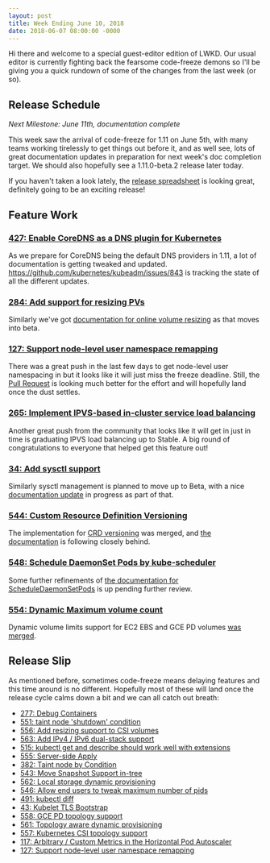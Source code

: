 ```yaml
---
layout: post
title: Week Ending June 10, 2018
date: 2018-06-07 08:00:00 -0000
---
```


Hi there and welcome to a special guest-editor edition of LWKD. Our usual
editor is currently fighting back the fearsome code-freeze demons so I'll be
giving you a quick rundown of some of the changes from the last week (or so).

## Release Schedule

*Next Milestone: June 11th, documentation complete*

This week saw the arrival of code-freeze for 1.11 on June 5th, with many teams
working tirelessly to get things out before it, and as well see, lots of great
documentation updates in preparation for next week's doc completion target. We
should also hopefully see a 1.11.0-beta.2 release later today.

If you haven't taken a look lately, the [release spreadsheet](https://docs.google.com/spreadsheets/d/16N9KSlxWwxUA2gV6jvuW9N8tPRHzNhu1-RYY4Y0RZLs/edit#gid=0)
is looking great, definitely going to be an exciting release!

## Feature Work

### [427: Enable CoreDNS as a DNS plugin for Kubernetes](https://github.com/kubernetes/features/issues/427)

As we prepare for CoreDNS being the default DNS providers in 1.11, a lot of
documentation is getting tweaked and updated. https://github.com/kubernetes/kubeadm/issues/843
is tracking the state of all the different updates.

### [284: Add support for resizing PVs](https://github.com/kubernetes/features/issues/284)

Similarly we've got [documentation for online volume resizing](https://github.com/kubernetes/website/pull/8896)
as that moves into beta.

### [127: Support node-level user namespace remapping](https://github.com/kubernetes/features/issues/127)

There was a great push in the last few days to get node-level user namespacing
in but it looks like it will just miss the freeze deadline. Still, the [Pull Request](https://github.com/kubernetes/kubernetes/pull/64005)
is looking much better for the effort and will hopefully land once the dust settles.

### [265: Implement IPVS-based in-cluster service load balancing](https://github.com/kubernetes/features/issues/265)

Another great push from the community that looks like it will get in just in time
is graduating IPVS load balancing up to Stable. A big round of congratulations to
everyone that helped get this feature out!

### [34: Add sysctl support](https://github.com/kubernetes/features/issues/34)

Similarly sysctl management is planned to move up to Beta, with a nice [documentation update](https://github.com/kubernetes/website/pull/8804)
in progress as part of that.

### [544: Custom Resource Definition Versioning](https://github.com/kubernetes/features/issues/544)

The implementation for [CRD versioning](https://github.com/kubernetes/kubernetes/pull/63830)
was merged, and [the documentation](https://github.com/kubernetes/website/pull/8834)
is following closely behind.

### [548: Schedule DaemonSet Pods by kube-scheduler](https://github.com/kubernetes/features/issues/548)

Some further refinements of [the documentation for ScheduleDaemonSetPods](https://github.com/kubernetes/website/pull/8842)
is up pending further review.

### [554: Dynamic Maximum volume count](https://github.com/kubernetes/features/issues/554)

Dynamic volume limits support for EC2 EBS and GCE PD volumes [was merged](https://github.com/kubernetes/kubernetes/pull/64154).

## Release Slip

As mentioned before, sometimes code-freeze means delaying features and this
time around is no different. Hopefully most of these will land once the release
cycle calms down a bit and we can all catch out breath:

* [277: Debug Containers](https://github.com/kubernetes/features/issues/277)
* [551: taint node 'shutdown' condition](https://github.com/kubernetes/features/issues/551)
* [556: Add resizing support to CSI volumes](https://github.com/kubernetes/features/issues/556)
* [563: Add IPv4 / IPv6 dual-stack support](https://github.com/kubernetes/features/issues/563)
* [515: kubectl get and describe should work well with extensions](https://github.com/kubernetes/features/issues/515)
* [555: Server-side Apply](https://github.com/kubernetes/features/issues/555)
* [382: Taint node by Condition](https://github.com/kubernetes/features/issues/382)
* [543: Move Snapshot Support in-tree](https://github.com/kubernetes/features/issues/543)
* [562: Local storage dynamic provisioning](https://github.com/kubernetes/features/issues/562)
* [546: Allow end users to tweak maximum number of pids](https://github.com/kubernetes/features/issues/546)
* [491: kubectl diff](https://github.com/kubernetes/features/issues/491)
* [43: Kubelet TLS Bootstrap](https://github.com/kubernetes/features/issues/43)
* [558: GCE PD topology support](https://github.com/kubernetes/features/issues/558)
* [561: Topology aware dynamic provisioning](https://github.com/kubernetes/features/issues/561)
* [557: Kubernetes CSI topology support](https://github.com/kubernetes/features/issues/557)
* [117: Arbitrary / Custom Metrics in the Horizontal Pod Autoscaler](https://github.com/kubernetes/features/issues/117)
* [127: Support node-level user namespace remapping](https://github.com/kubernetes/features/issues/127)
